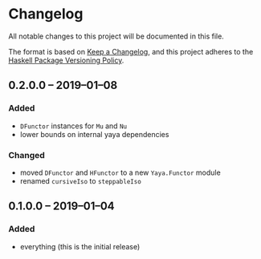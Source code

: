 # Changelog
All notable changes to this project will be documented in this file.

The format is based on [Keep a Changelog](https://keepachangelog.com/en/1.0.0/),
and this project adheres to the [Haskell Package Versioning Policy](https://pvp.haskell.org/).

## 0.2.0.0 – 2019–01–08
### Added
- `DFunctor` instances for `Mu` and `Nu`
- lower bounds on internal yaya dependencies

### Changed
- moved `DFunctor` and `HFunctor` to a new `Yaya.Functor` module
- renamed `cursiveIso` to `steppableIso`

## 0.1.0.0 – 2019–01–04
### Added
- everything (this is the initial release)
